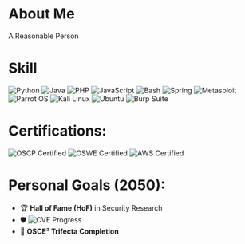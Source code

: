 # About Me
A Reasonable Person

# Skill
![Python](https://img.shields.io/badge/python-3670A0?style=for-the-badge&logo=python&logoColor=ffdd54) 
![Java](https://img.shields.io/badge/java-007396?style=for-the-badge&logo=java&logoColor=white)
![PHP](https://img.shields.io/badge/php-777BB4?style=for-the-badge&logo=php&logoColor=white)
![JavaScript](https://img.shields.io/badge/javascript-F7DF1E?style=for-the-badge&logo=javascript&logoColor=black)
![Bash](https://img.shields.io/badge/bash-%23121011.svg?style=for-the-badge&logo=gnu-bash&logoColor=white) 
![Spring](https://img.shields.io/badge/spring-%236DB33F.svg?style=for-the-badge&logo=spring&logoColor=white)
![Metasploit](https://img.shields.io/badge/metasploit-000000?style=for-the-badge&logo=metasploit&logoColor=white)
![Parrot OS](https://img.shields.io/badge/parrot%20os-007C7C?style=for-the-badge&logo=parrot%20security&logoColor=white)
![Kali Linux](https://img.shields.io/badge/kali%20linux-557C94?style=for-the-badge&logo=kalilinux&logoColor=white)
![Ubuntu](https://img.shields.io/badge/ubuntu-E95420?style=for-the-badge&logo=ubuntu&logoColor=white)
![Burp Suite](https://img.shields.io/badge/burp%20suite-FF5722?style=for-the-badge&logo=burp%20suite&logoColor=white)

# Certifications:
![OSCP Certified](https://img.shields.io/badge/OSCP-Certified-red?style=for-the-badge&logo=offensive-security&logoColor=white)
![OSWE Certified](https://img.shields.io/badge/OSWE-Certified-darkred?style=for-the-badge&logo=offensive-security&logoColor=white)
![AWS Certified](https://img.shields.io/badge/AWS-Certified-232F3E?style=for-the-badge&logo=amazonaws&logoColor=white)

# Personal Goals (2050):
- 🏆 **Hall of Fame (HoF)** in Security Research  
- 🛡️ ![CVE Progress](https://img.shields.io/badge/CVEs-3/50-blue?style=for-the-badge&logo=cve&logoColor=white)  
- 🎯 **OSCE³ Trifecta Completion**  

